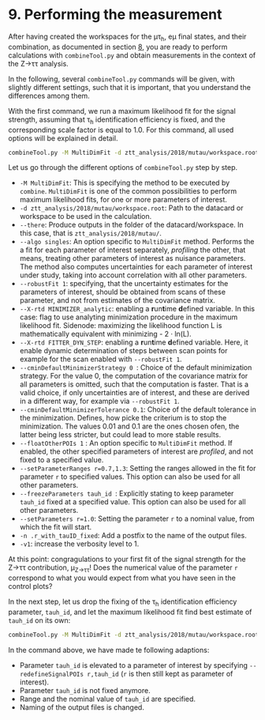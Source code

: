 # 9. Performing the measurement

After having created the workspaces for the &mu;&tau;<sub>h</sub>, e&mu; final states, and their combination, as documented in section [8](prep_stat_inference.md),
you are ready to perform calculations with `combineTool.py` and obtain measurements in the context of the Z&rarr;&tau;&tau; analysis.

In the following, several `combineTool.py` commands will be given, with slightly different settings, such that it is important,
that you understand the differences among them.

With the first command, we run a maximum likelihood fit for the signal strength, assuming that &tau;<sub>h</sub> identification efficiency is fixed, and the corresponding scale factor is equal to 1.0.
For this command, all used options will be explained in detail.

```sh
combineTool.py -M MultiDimFit -d ztt_analysis/2018/mutau/workspace.root --there --algo singles --robustFit 1 --X-rtd MINIMIZER_analytic --X-rtd FITTER_DYN_STEP --cminDefaultMinimizerStrategy 0 --cminDefaultMinimizerTolerance 0.1 --floatOtherPOIs 1 --setParameterRanges r=0.7,1.3 --freezeParameters tauh_id -n .r_with_tauID_fixed -v1  --setParameters r=1.0
```

Let us go through the different options of `combineTool.py` step by step.

+ `-M MultiDimFit`: This is specifying the method to be executed by `combine`. `MultiDimFit` is one of the common possibilities to perform maximum likelihood fits, for one or more parameters of interest.
+ `-d ztt_analysis/2018/mutau/workspace.root`: Path to the datacard or workspace to be used in the calculation.
+ `--there`: Produce outputs in the folder of the datacard/workspace. In this case, that is `ztt_analysis/2018/mutau/`.
+ `--algo singles`: An option specific to `MultiDimFit` method. Performs the a fit for each parameter of interest separately, *profiling* the other, that means, treating other parameters of interest
as nuisance parameters. The method also computes uncertainties for each parameter of interest under study, taking into account correlation with all other parameters.
+ `--robustFit 1`: specifying, that the uncertainty estimates for the parameters of interest, should be obtained from scans of these parameter, and not from estimates of the covariance matrix.
+ `--X-rtd MINIMIZER_analytic`: enabling a **r**un**t**ime **d**efined variable. In this case: flag to use analyting minimization procedure in the maximum likelihood fit.
Sidenode: maximizing the likelihood function L is mathematically equivalent with minimizing - 2 &middot; ln(L).
+ `--X-rtd FITTER_DYN_STEP`: enabling a **r**un**t**ime **d**efined variable. Here, it enable dynamic determination of steps between scan points for example for the scan enabled with `--robustFit 1`.
+ `--cminDefaultMinimizerStrategy 0 `: Choice of the default minimization strategy. For the value 0, the computation of the covariance matrix for all parameters is omitted, such that the computation
is faster. That is a valid choice, if only uncertainties are of interest, and these are derived in a different way, for example via `--robustFit 1`.
+ `--cminDefaultMinimizerTolerance 0.1`: Choice of the default tolerance in the minimization. Defines, how picke the criterium is to stop the minimization. The values 0.01 and 0.1 are the ones
chosen ofen, the latter being less stricter, but could lead to more stable results.
+ `--floatOtherPOIs 1` : An option specific to `MultiDimFit` method. If enabled, the other specified parameters of interest are *profiled*, and not fixed to a specified value.
+ `--setParameterRanges r=0.7,1.3`: Setting the ranges allowed in the fit for parameter `r` to specified values. This option can also be used for all other parameters. 
+ `--freezeParameters tauh_id `: Explicitly stating to keep parameter `tauh_id` fixed at a specified value. This option can also be used for all other parameters.
+ `--setParameters r=1.0`: Setting the parameter `r` to a nominal value, from which the fit will start.
+ `-n .r_with_tauID_fixed`: Add a postfix to the name of the output files.
+ `-v1`: increase the verbosity level to 1.

At this point: congragulations to your first fit of the signal strength for the Z&rarr;&tau;&tau; contribution, &mu;<sub>Z&rarr;&tau;&tau;</sub>! Does the numerical value of the parameter `r`
correspond to what you would expect from what you have seen in the control plots?

In the next step, let us drop the fixing of the &tau;<sub>h</sub> identification efficiency parameter, `tauh_id`, and let the maximum likelihood fit find best estimate of `tauh_id` on its own:

```sh
combineTool.py -M MultiDimFit -d ztt_analysis/2018/mutau/workspace.root --there --algo singles --robustFit 1 --X-rtd MINIMIZER_analytic --X-rtd FITTER_DYN_STEP --cminDefaultMinimizerStrategy 0 --cminDefaultMinimizerTolerance 0.1 --floatOtherPOIs 1 --setParameterRanges r=0.7,1.3:tauh_id=0.7,1.3 -n .r_with_tauID_floating -v1  --setParameters r=1.0,tauh_id=1.0 --redefineSignalPOIs r,tauh_id
```

In the command above, we have made te following adaptions:

+ Parameter `tauh_id` is elevated to a parameter of interest by specifying `--redefineSignalPOIs r,tauh_id` (`r` is then still kept as parameter of interest).
+ Parameter `tauh_id` is not fixed anymore.
+ Range and the nominal value of `tauh_id` are specified.
+ Naming of the output files is changed.
